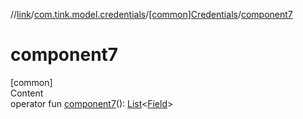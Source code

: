 //[link](../../index.md)/[com.tink.model.credentials](../index.md)/[[common]Credentials](index.md)/[component7](component7.md)



# component7  
[common]  
Content  
operator fun [component7](component7.md)(): [List](https://kotlinlang.org/api/latest/jvm/stdlib/kotlin.collections/-list/index.html)<[Field](../../com.tink.model.misc/[common]-field/index.md)>  



